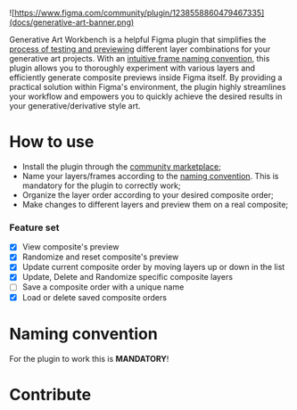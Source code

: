![https://www.figma.com/community/plugin/1238558860479467335](docs/generative-art-banner.png)

Generative Art Workbench is a helpful Figma plugin that simplifies the [process of testing and previewing](#how-to-use) different layer combinations for your generative art projects. With an [intuitive frame naming convention](#naming-convention), this plugin allows you to thoroughly experiment with various layers and efficiently generate composite previews inside Figma itself. By providing a practical solution within Figma's environment, the plugin highly streamlines your workflow and empowers you to quickly achieve the desired results in your generative/derivative style art.

# How to use

-   Install the plugin through the [community marketplace](https://www.figma.com/community/plugin/1238558860479467335);
-   Name your layers/frames according to the [naming convention](#naming-convention). This is mandatory for the plugin to correctly work;
-   Organize the layer order according to your desired composite order;
-   Make changes to different layers and preview them on a real composite;

### Feature set

-   [x] View composite's preview
-   [x] Randomize and reset composite's preview
-   [x] Update current composite order by moving layers up or down in the list
-   [x] Update, Delete and Randomize specific composite layers
-   [ ] Save a composite order with a unique name
-   [x] Load or delete saved composite orders

# Naming convention

For the plugin to work this is **MANDATORY**!

# Contribute
